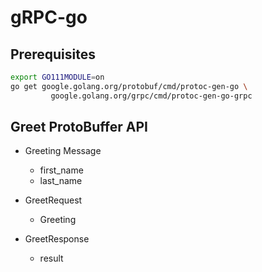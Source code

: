 # gRPC-go

## Prerequisites

``` BASH
export GO111MODULE=on
go get google.golang.org/protobuf/cmd/protoc-gen-go \
         google.golang.org/grpc/cmd/protoc-gen-go-grpc
```

## Greet ProtoBuffer API

- Greeting Message
  - first_name
  - last_name

- GreetRequest
  - Greeting

- GreetResponse
  - result
